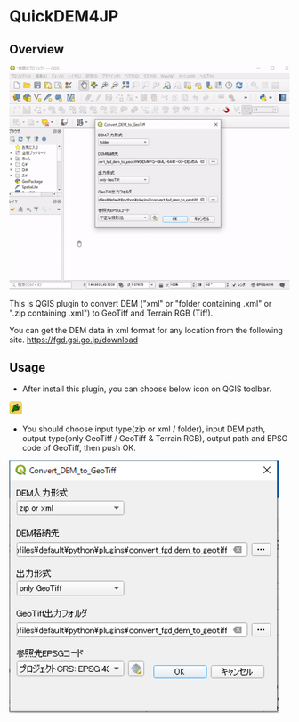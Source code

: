 # QuickDEM4JP

## Overview
![](./img/1.gif)

This is QGIS plugin to convert DEM ("xml" or "folder containing .xml" or ".zip containing .xml") to GeoTiff and Terrain RGB (Tiff).

You can get the DEM data in xml format for any location from the following site. https://fgd.gsi.go.jp/download

## Usage

- After install this plugin, you can choose below icon on QGIS toolbar.

![](./icon.png)

- You should choose input type(zip or xml / folder), input DEM path, output type(only GeoTiff / GeoTiff & Terrain RGB), output path and EPSG code of GeoTiff, then push OK.

![](./img/1.png)